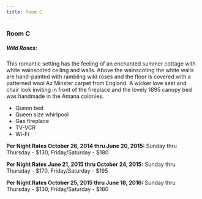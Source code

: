 ```yaml
---
title: Room C
---
```


### Room C

##### Wild Roses:
This romantic setting has the feeling of an enchanted summer cottage with white wainscoted ceiling and walls. Above the wainscoting the white walls are hand-painted with rambling wild roses and the floor is covered with a patterned wool Ax Minster carpet from England. A wicker love seat and chair look inviting in front of the fireplace and the lovely 1895 canopy bed was handmade in the Amana colonies.
- Queen bed
- Queen size whirlpool
- Gas fireplace
- TV-VCR
- Wi-Fi

**Per Night Rates October 26, 2014 thru June 20, 2015:**
Sunday thru Thursday - $130, Friday/Saturday - $180

**Per Night Rates June 21, 2015 thru October 24, 2015:**
Sunday thru Thursday - $170, Friday/Saturday - $195

**Per Night Rates October 25, 2015 thru June 18, 2016:**
Sunday thru Thursday - $130, Friday/Saturday - $180
